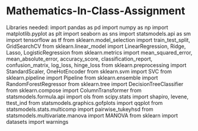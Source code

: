 # Mathematics-In-Class-Assignment



Libraries needed:
import pandas as pd
import numpy as np
import matplotlib.pyplot as plt
import seaborn as sns
import statsmodels.api as sm
import tensorflow as tf
from sklearn.model_selection import train_test_split, GridSearchCV
from sklearn.linear_model import LinearRegression, Ridge, Lasso, LogisticRegression
from sklearn.metrics import mean_squared_error, mean_absolute_error, accuracy_score, classification_report, confusion_matrix, log_loss, hinge_loss
from sklearn.preprocessing import StandardScaler, OneHotEncoder
from sklearn.svm import SVC
from sklearn.pipeline import Pipeline
from sklearn.ensemble import RandomForestRegressor
from sklearn.tree import DecisionTreeClassifier
from sklearn.compose import ColumnTransformer
from statsmodels.formula.api import ols
from scipy.stats import shapiro, levene, ttest_ind
from statsmodels.graphics.gofplots import qqplot
from statsmodels.stats.multicomp import pairwise_tukeyhsd
from statsmodels.multivariate.manova import MANOVA
from sklearn import datasets
import warnings
